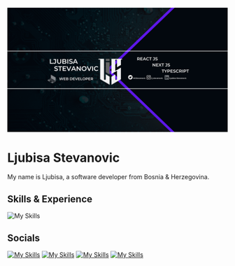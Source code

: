 ![Software Developer](https://github.com/Stevke7/Stevke7/blob/main/Ljubisa%20Stevanovic.png)

# Ljubisa Stevanovic
My name is Ljubisa, a software developer from Bosnia & Herzegovina.

## Skills & Experience
![My Skills](https://skillicons.dev/icons?i=html,tailwind,js,react,ts,nextjs&theme=dark)


## Socials

[![My Skills](https://skillicons.dev/icons?i=linkedin&theme=dark)](https://linkedin.com/in/ljubisa-stevanovic-5bb489206/)
[![My Skills](https://skillicons.dev/icons?i=instagram&theme=dark)](https://instagram.com/lj_stevanovic)
[![My Skills](https://skillicons.dev/icons?i=twitter&theme=dark)](https://twitter.com/MrStevanovic)
[![My Skills](https://skillicons.dev/icons?i=devto&theme=dark)](https://dev.to/zemo69)









